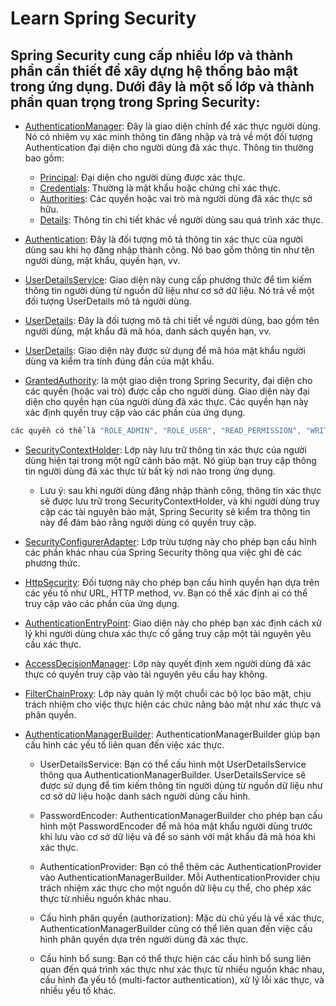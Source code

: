 # Learn Spring Security 

## Spring Security cung cấp nhiều lớp và thành phần cần thiết để xây dựng hệ thống bảo mật trong ứng dụng. Dưới đây là một số lớp và thành phần quan trọng trong Spring Security:

- [AuthenticationManager](): Đây là giao diện chính để xác thực người dùng. Nó có nhiệm vụ xác minh thông tin đăng nhập và trả về một đối tượng Authentication đại diện cho người dùng đã xác thực.
Thông tin thường bao gồm:
    - [Principal](): Đại diện cho người dùng được xác thực.
    - [Credentials](): Thường là mật khẩu hoặc chứng chỉ xác thực.
    - [Authorities](): Các quyền hoặc vai trò mà người dùng đã xác thực sở hữu.
    - [Details](): Thông tin chi tiết khác về người dùng sau quá trình xác thực.



- [Authentication](): Đây là đối tượng mô tả thông tin xác thực của người dùng sau khi họ đăng nhập thành công. Nó bao gồm thông tin như tên người dùng, mật khẩu, quyền hạn, vv.

- [UserDetailsService](): Giao diện này cung cấp phương thức để tìm kiếm thông tin người dùng từ nguồn dữ liệu như cơ sở dữ liệu. Nó trả về một đối tượng UserDetails mô tả người dùng.

- [UserDetails](): Đây là đối tượng mô tả chi tiết về người dùng, bao gồm tên người dùng, mật khẩu đã mã hóa, danh sách quyền hạn, vv.

- [UserDetails](): Giao diện này được sử dụng để mã hóa mật khẩu người dùng và kiểm tra tính đúng đắn của mật khẩu.

- [GrantedAuthority](): là một giao diện trong Spring Security, đại diện cho các quyền (hoặc vai trò) được cấp cho người dùng. Giao diện này đại diện cho quyền hạn của người dùng đã xác thực. Các quyền hạn này xác định quyền truy cập vào các phần của ứng dụng.
```java
các quyền có thể là "ROLE_ADMIN", "ROLE_USER", "READ_PERMISSION", "WRITE_PERMISSION"...
```

- [SecurityContextHolder](): Lớp này lưu trữ thông tin xác thực của người dùng hiện tại trong một ngữ cảnh bảo mật. Nó giúp bạn truy cập thông tin người dùng đã xác thực từ bất kỳ nơi nào trong ứng dụng.

    - Lưu ý: sau khi người dùng đăng nhập thành công, thông tin xác thực sẽ được lưu trữ trong SecurityContextHolder, và khi người dùng truy cập các tài nguyên bảo mật, Spring Security sẽ kiểm tra thông tin này để đảm bảo rằng người dùng có quyền truy cập.


- [SecurityConfigurerAdapter](): Lớp trừu tượng này cho phép bạn cấu hình các phần khác nhau của Spring Security thông qua việc ghi đè các phương thức.

- [HttpSecurity](): Đối tượng này cho phép bạn cấu hình quyền hạn dựa trên các yếu tố như URL, HTTP method, vv. Bạn có thể xác định ai có thể truy cập vào các phần của ứng dụng.

- [AuthenticationEntryPoint](): Giao diện này cho phép bạn xác định cách xử lý khi người dùng chưa xác thực cố gắng truy cập một tài nguyên yêu cầu xác thực.

- [AccessDecisionManager](): Lớp này quyết định xem người dùng đã xác thực có quyền truy cập vào tài nguyên yêu cầu hay không.

- [FilterChainProxy](): Lớp này quản lý một chuỗi các bộ lọc bảo mật, chịu trách nhiệm cho việc thực hiện các chức năng bảo mật như xác thực và phân quyền.

- [AuthenticationManagerBuilder](): AuthenticationManagerBuilder giúp bạn cấu hình các yếu tố liên quan đến việc xác thực.
    - UserDetailsService: Bạn có thể cấu hình một UserDetailsService thông qua AuthenticationManagerBuilder. UserDetailsService sẽ được sử dụng để tìm kiếm thông tin người dùng từ nguồn dữ liệu như cơ sở dữ liệu hoặc danh sách người dùng cấu hình.

    - PasswordEncoder: AuthenticationManagerBuilder cho phép bạn cấu hình một PasswordEncoder để mã hóa mật khẩu người dùng trước khi lưu vào cơ sở dữ liệu và để so sánh với mật khẩu đã mã hóa khi xác thực.

    - AuthenticationProvider: Bạn có thể thêm các AuthenticationProvider vào AuthenticationManagerBuilder. Mỗi AuthenticationProvider chịu trách nhiệm xác thực cho một nguồn dữ liệu cụ thể, cho phép xác thực từ nhiều nguồn khác nhau.

    - Cấu hình phân quyền (authorization): Mặc dù chủ yếu là về xác thực, AuthenticationManagerBuilder cũng có thể liên quan đến việc cấu hình phân quyền dựa trên người dùng đã xác thực.

    - Cấu hình bổ sung: Bạn có thể thực hiện các cấu hình bổ sung liên quan đến quá trình xác thực như xác thực từ nhiều nguồn khác nhau, cấu hình đa yếu tố (multi-factor authentication), xử lý lỗi xác thực, và nhiều yếu tố khác.






